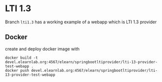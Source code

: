 # LTI 1.3

Branch `lti1.3` has a working example of a webapp which is LTI 1.3 provider
 
## Docker

create and deploy docker image with 

```
docker build -t devel.elearnlab.org:4567/elearn/springbootltiprovider/lti-13-provider-test-webapp .
docker push devel.elearnlab.org:4567/elearn/springbootltiprovider/lti-13-provider-test-webapp
```